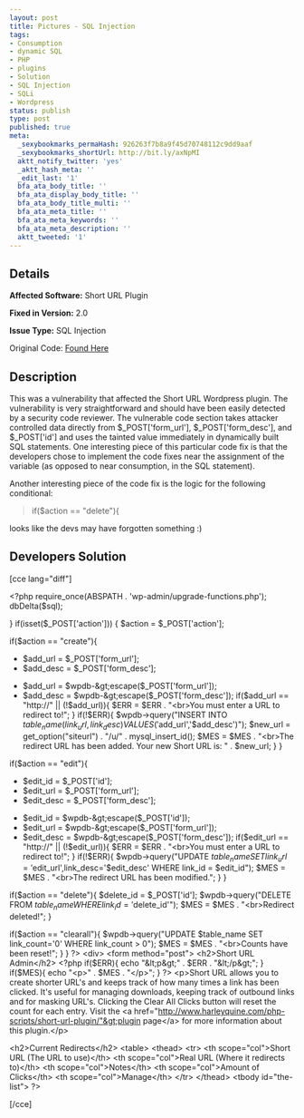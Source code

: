 ```yaml
---
layout: post
title: Pictures - SQL Injection
tags:
- Consumption
- dynamic SQL
- PHP
- plugins
- Solution
- SQL Injection
- SQLi
- Wordpress
status: publish
type: post
published: true
meta:
  _sexybookmarks_permaHash: 926263f7b8a9f45d70748112c9dd9aaf
  _sexybookmarks_shortUrl: http://bit.ly/axNpMI
  aktt_notify_twitter: 'yes'
  _aktt_hash_meta: ''
  _edit_last: '1'
  bfa_ata_body_title: ''
  bfa_ata_display_body_title: ''
  bfa_ata_body_title_multi: ''
  bfa_ata_meta_title: ''
  bfa_ata_meta_keywords: ''
  bfa_ata_meta_description: ''
  aktt_tweeted: '1'
---
```

## Details
__Affected Software:__ Short URL Plugin

__Fixed in Version:__  2.0

__Issue Type:__ SQL Injection

Original Code: <a title="Pictures" href="http://spotthevuln.com/2010/05/pictures/" target="_blank">Found Here</a>
## Description
This was a vulnerability that affected the Short URL Wordpress plugin.  The vulnerability is very straightforward and should have been easily detected by a security code reviewer.  The vulnerable code section takes attacker controlled data directly from $_POST['form_url'], $_POST['form_desc'], and $_POST['id'] and uses the tainted value immediately in dynamically built SQL statements.  One interesting piece of this particular code fix is that the developers chose to implement the code fixes near the assignment of the variable (as opposed to near consumption, in the SQL statement).

Another interesting piece of the code fix is the logic for the following conditional:
<blockquote>if($action == "delete"){</blockquote>
looks like the devs may have forgotten something :)
<h2>Developers Solution</h2>
[cce lang="diff"]

&lt;?php
require_once(ABSPATH . 'wp-admin/upgrade-functions.php');
   dbDelta($sql);
  
   }
   if(isset($_POST['action'])) {
      $action = $_POST['action'];

if($action == "create"){
-  $add_url = $_POST['form_url'];
-  $add_desc = $_POST['form_desc'];
+  $add_url = $wpdb-&gt;escape($_POST['form_url']);
+  $add_desc = $wpdb-&gt;escape($_POST['form_desc']);
   if($add_url == "http://" || (!$add_url)){ $ERR = $ERR . "&lt;br&gt;You must enter a URL to redirect to!"; }
   if(!$ERR){
      $wpdb-&gt;query("INSERT INTO $table_name (link_url,link_desc) VALUES ('$add_url','$add_desc')");
         $new_url = get_option("siteurl") . "/u/" . mysql_insert_id();
         $MES = $MES . "&lt;br&gt;The redirect URL has been added. Your new Short URL is: " . $new_url;
         }
      }

if($action == "edit"){
-  $edit_id = $_POST['id'];
-  $edit_url = $_POST['form_url'];
-  $edit_desc = $_POST['form_desc'];
+  $edit_id = $wpdb-&gt;escape($_POST['id']);
+  $edit_url = $wpdb-&gt;escape($_POST['form_url']);
+  $edit_desc = $wpdb-&gt;escape($_POST['form_desc']);
   if($edit_url == "http://" || (!$edit_url)){ $ERR = $ERR . "&lt;br&gt;You must enter a URL to redirect to!"; }
   if(!$ERR){
      $wpdb-&gt;query("UPDATE $table_name SET link_url='$edit_url',link_desc='$edit_desc' WHERE link_id = $edit_id");
         $MES = $MES . "&lt;br&gt;The redirect URL has been modified.";
         }
      }

  
if($action == "delete"){
   $delete_id = $_POST['id'];
   $wpdb-&gt;query("DELETE FROM $table_name WHERE link_id = '$delete_id'");
   $MES = $MES . "&lt;br&gt;Redirect deleted!";
   }
  
if($action == "clearall"){
        $wpdb-&gt;query("UPDATE $table_name SET link_count='0' WHERE link_count &gt; 0");
   $MES = $MES . "&lt;br&gt;Counts have been reset!";
   }
}
   ?&gt;
   &lt;div&gt;
   &lt;form method="post"&gt;
      &lt;h2&gt;Short URL Admin&lt;/h2&gt;
&lt;?php if($ERR){ echo "&lt;p&gt;" . $ERR . "&lt;/p&gt;"; }
if($MES){ echo "&lt;p&gt;" . $MES . "&lt;/p&gt;"; } ?&gt;
      &lt;p&gt;Short URL allows you to create shorter URL's and keeps track of how many
times a link has been clicked. It's useful for managing downloads, keeping track
of outbound links and for masking URL's. Clicking the Clear All Clicks button
will reset the count for each entry. Visit the &lt;a href="<a href="http://www.harleyquine.com/php-scripts/short-url-plugin/%22%3Eplugin">http://www.harleyquine.com/php-scripts/short-url-plugin/"&gt;plugin</a> page&lt;/a&gt; for more information about this plugin.&lt;/p&gt;

&lt;h2&gt;Current Redirects&lt;/h2&gt;
&lt;table&gt;
   &lt;thead&gt;
   &lt;tr&gt;
   &lt;th scope="col"&gt;Short URL (The URL to use)&lt;/th&gt;
   &lt;th scope="col"&gt;Real URL (Where it redirects to)&lt;/th&gt;
   &lt;th scope="col"&gt;Notes&lt;/th&gt;
   &lt;th scope="col"&gt;Amount of Clicks&lt;/th&gt;
   &lt;th scope="col"&gt;Manage&lt;/th&gt;
   &lt;/tr&gt;
      &lt;/thead&gt;
   &lt;tbody id="the-list"&gt;
?&gt;

[/cce] 
